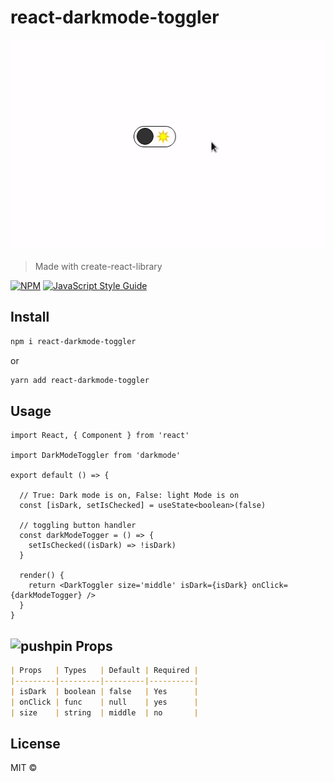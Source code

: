 # react-darkmode-toggler

![image](darkmode.gif)

> Made with create-react-library

[![NPM](https://img.shields.io/npm/v/darkmode.svg)](https://www.npmjs.com/package/darkmode) [![JavaScript Style Guide](https://img.shields.io/badge/code_style-standard-brightgreen.svg)](https://standardjs.com)

## Install

```bash
npm i react-darkmode-toggler
```

or

```bash
yarn add react-darkmode-toggler
```

## Usage

```tsx
import React, { Component } from 'react'

import DarkModeToggler from 'darkmode'

export default () => {

  // True: Dark mode is on, False: light Mode is on
  const [isDark, setIsChecked] = useState<boolean>(false)

  // toggling button handler
  const darkModeTogger = () => {
    setIsChecked((isDark) => !isDark)
  }

  render() {
    return <DarkToggler size='middle' isDark={isDark} onClick={darkModeTogger} />
  }
}
```

## [](https://github.com/lifeeric)![pushpin](https://github.githubassets.com/images/icons/emoji/unicode/1f4cc.png)  Props

```markdown
| Props   | Types   | Default | Required |
|---------|---------|---------|----------|
| isDark  | boolean | false   | Yes      |
| onClick | func    | null    | yes      |
| size    | string  | middle  | no       |
```


## License

MIT © [](https://github.com/)
